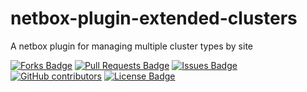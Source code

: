 # netbox-plugin-extended-clusters

A netbox plugin for managing multiple cluster types by site

<a href="https://github.com/sapcc/netbox-plugin-extended-clusters/network/members"><img src="https://img.shields.io/github/forks/faildruid/netbox-plugins-extended-clusters" alt="Forks Badge"/></a>
<a href="https://github.com/sapcc/netbox-plugin-extended-clusters/pulls"><img src="https://img.shields.io/github/issues-pr/faildruid/netbox-plugins-extended-clusters" alt="Pull Requests Badge"/></a>
<a href="https://github.com/sapcc/netbox-plugin-extended-clusters/issues"><img src="https://img.shields.io/github/issues/faildruid/netbox-plugins-extended-clusters" alt="Issues Badge"/></a>
<a href="https://github.com/sapcc/netbox-plugin-extended-clusters/graphs/contributors"><img alt="GitHub contributors" src="https://img.shields.io/github/contributors/faildruid/netbox-plugins-extended-clusters?color=2b9348"></a>
<a href="https://github.com/sapcc/netbox-plugin-extended-clusters/blob/master/LICENSE"><img src="https://img.shields.io/github/license/faildruid/netbox-plugins-extended-clusters?color=2b9348" alt="License Badge"/></a>
